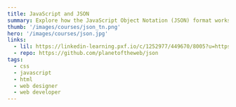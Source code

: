 ```yaml
---
title: JavaScript and JSON
summary: Explore how the JavaScript Object Notation (JSON) format works and how you can use it to read and share data in your web projects.
thumb: '/images/courses/json_tn.png'
hero: '/images/courses/json.jpg'
links:
  - lil: https://linkedin-learning.pxf.io/c/1252977/449670/8005?u=https%3A%2F%2Fwww.linkedin.com%2Flearning%2Fjavascript-and-json-integration-techniques
  - repo: https://github.com/planetoftheweb/json
tags:
  - css
  - javascript
  - html
  - web designer
  - web developer
---
```

